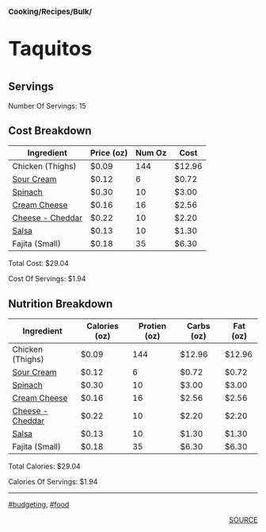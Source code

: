 # <p style='font-size: 15px;'>Cooking/Recipes/Bulk/</p>
# <p style='font-size: 40px;'>Taquitos</p>

## Servings

Number Of Servings: 15

## Cost Breakdown

| Ingredient | Price (oz) | Num Oz | Cost |
| ------------ | ------------ | ------------ | ------------ |
| Chicken  (Thighs) | $0.09 | 144 | $12.96 |
|<a href='sour_cream.html'>Sour Cream</a>| $0.12 | 6 | $0.72 |
|<a href='spinach.html'>Spinach</a>| $0.30 | 10 | $3.00 |
|<a href='cream_cheese.html'>Cream Cheese</a>| $0.16 | 16 | $2.56 |
|<a href='cheese_-_cheddar.html'>Cheese - Cheddar</a>| $0.22 | 10 | $2.20 |
|<a href='salsa.html'>Salsa</a>| $0.13 | 10 | $1.30 |
| Fajita (Small) | $0.18 | 35 | $6.30 |

Total Cost: $29.04

Cost Of Servings: $1.94

## Nutrition Breakdown

| Ingredient | Calories (oz) | Protien (oz) | Carbs (oz) | Fat (oz) |
| ------------ | ------------ | ------------ | ------------ | ------------ |
| Chicken  (Thighs) | $0.09 | 144 | $12.96 | $12.96 |
|<a href='sour_cream.html'>Sour Cream</a>| $0.12 | 6 | $0.72 | $0.72 |
|<a href='spinach.html'>Spinach</a>| $0.30 | 10 | $3.00 | $3.00 |
|<a href='cream_cheese.html'>Cream Cheese</a>| $0.16 | 16 | $2.56 | $2.56 |
|<a href='cheese_-_cheddar.html'>Cheese - Cheddar</a>| $0.22 | 10 | $2.20 | $2.20 |
|<a href='salsa.html'>Salsa</a>| $0.13 | 10 | $1.30 | $1.30 |
| Fajita (Small) | $0.18 | 35 | $6.30 | $6.30 |

Total Calories: $29.04

Calories Of Servings: $1.94

<div style='page-break-after: always;'></div>
<div style='page-break-after: always;'></div>

<hr/>

<div style='page-break-after: always;'></div>
<div style='page-break-after: always;'></div>

<a href='tag-budgeting.html'>#budgeting</a>, <a href='tag-food.html'>#food</a>
<div style='page-break-after: always;'></div>

<div style='text-align: right'>
<a href='https://docs.google.com/spreadsheets/d/e/2PACX-1vSAyak9YlStJt0W2QiXNHVF8FODXyzkGh0HTz9XkhPPqGQ7IycIP1MG9gofJCHmb8c_vAcLKiqcYQXQ/pub?output=xlsx'>SOURCE</a>
</div>
